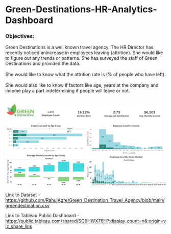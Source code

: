 # Green-Destinations-HR-Analytics-Dashboard

### Objectives:

Green Destinations is a well known travel agency. The HR Director has recently noticed anincrease in employees leaving (attrition). She would like to figure out any trends or patterns. She has surveyed the staff of Green Destinations and provided the data.
<br />
<br />
She would like to know what the attrition rate is (% of people who have left).
<br />
<br />
She would also like to know if factors like age, years at the company and income play a part indetermining if people will leave or not.
<br />
<br />

![Capture](https://github.com/RahulAgre/Green_Destination_Travel_Agency/blob/main/Screenshot%202024-06-20%20210650.png)

Link to Dataset  - https://github.com/RahulAgre/Green_Destination_Travel_Agency/blob/main/greendestination.csv

Link to Tableau Public Dashboard - https://public.tableau.com/shared/SQ9HWX76H?:display_count=n&:origin=viz_share_link

